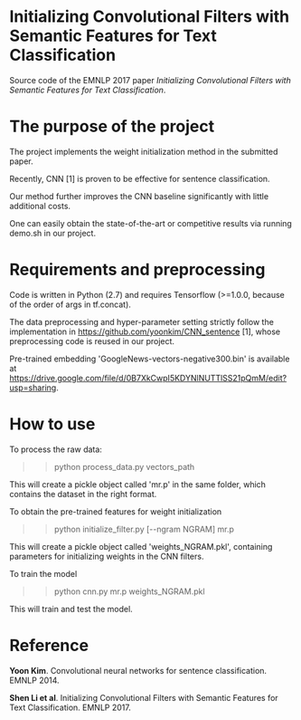 # Initializing Convolutional Filters with Semantic Features for Text Classification
Source code of the EMNLP 2017 paper *Initializing Convolutional Filters with Semantic Features for Text Classification*.


# The purpose of the project
The project implements the weight initialization method in the submitted paper.

Recently, CNN [1] is proven to be effective for sentence classification.  

Our method further improves the CNN baseline significantly with little additional costs.

One can easily obtain the state-of-the-art or competitive results via running demo.sh in our project. 


# Requirements and preprocessing
Code is written in Python (2.7) and requires Tensorflow (>=1.0.0, because of the order of args in tf.concat).

The data preprocessing and hyper-parameter setting strictly follow the implementation in https://github.com/yoonkim/CNN_sentence [1], whose preprocessing code is reused in our project.

Pre-trained embedding 'GoogleNews-vectors-negative300.bin' is available at https://drive.google.com/file/d/0B7XkCwpI5KDYNlNUTTlSS21pQmM/edit?usp=sharing.


# How to use
To process the raw data:
>> python process_data.py vectors_path

This will create a pickle object called 'mr.p' in the same folder, which contains the dataset in the right format.

To obtain the pre-trained features for weight initialization
>> python initialize_filter.py [--ngram NGRAM] mr.p

This will create a pickle object called 'weights_NGRAM.pkl', containing parameters for initializing weights in the CNN filters.

To train the model
>> python cnn.py mr.p weights_NGRAM.pkl

This will train and test the model.


# Reference
**Yoon Kim**. Convolutional neural networks for sentence classification. EMNLP 2014.

**Shen Li et al**. Initializing Convolutional Filters with Semantic Features for Text Classification. EMNLP 2017.
